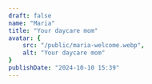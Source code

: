 ```yaml
---
draft: false
name: "Maria"
title: "Your daycare mom"
avatar: {
    src: "/public/maria-welcome.webp",
    alt: "Your daycare mom"
}
publishDate: "2024-10-10 15:39"
---
```

